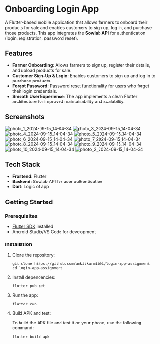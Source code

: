 # Onboarding Login App          

A Flutter-based mobile application that allows farmers to onboard their products for sale and enables customers to sign up, log in, and purchase those products. This app integrates the **Sowlab API** for authentication (login, registration, password reset).

## Features

- **Farmer Onboarding**: Allows farmers to sign up, register their details, and upload products for sale.
- **Customer Sign-Up & Login**: Enables customers to sign up and log in to purchase products.
- **Forgot Password**: Password reset functionality for users who forget their login credentials.
- **Smooth User Experience**: The app implements a clean Flutter architecture for improved maintainability and scalability.

## Screenshots

![photo_1_2024-09-15_14-04-34](https://github.com/user-attachments/assets/de9aa063-9061-4fa5-9d6f-f7026c391161)
![photo_3_2024-09-15_14-04-34](https://github.com/user-attachments/assets/7af4a474-d6a2-4b0f-a2e2-d367ceb39a71)
![photo_4_2024-09-15_14-04-34](https://github.com/user-attachments/assets/38702a72-44ef-4c50-800e-4864f1f25aae)
![photo_5_2024-09-15_14-04-34](https://github.com/user-attachments/assets/88e2a58d-ad33-4e5d-ab7a-1a31875da2f5)
![photo_6_2024-09-15_14-04-34](https://github.com/user-attachments/assets/13f86799-9dc2-4cde-940a-ac29624dc506)
![photo_7_2024-09-15_14-04-34](https://github.com/user-attachments/assets/6816010f-39fd-4c3a-8955-51884bbbd2be)
![photo_8_2024-09-15_14-04-34](https://github.com/user-attachments/assets/1c0ca0e7-a614-47b7-aa13-980d6eb7dfbb)
![photo_9_2024-09-15_14-04-34](https://github.com/user-attachments/assets/ea2fa55c-214d-4c44-8be9-7e9a47598a59)
![photo_10_2024-09-15_14-04-34](https://github.com/user-attachments/assets/ea6f6444-af6a-4325-b63a-8ea9c16cf849)
![photo_2_2024-09-15_14-04-34](https://github.com/user-attachments/assets/d264d360-8d7b-48ce-a40a-dc0675ae1fb2)


## Tech Stack

- **Frontend**: Flutter
- **Backend**: Sowlab API for user authentication
- **Dart**: Logic of app

  
## Getting Started

### Prerequisites

- [Flutter SDK](https://flutter.dev/docs/get-started/install) installed
- Android Studio/VS Code for development

### Installation

1. Clone the repository:


       git clone https://github.com/ankitkurmi091/login-app-assignment
       cd login-app-assignment

2. Install dependencies:

       flutter pub get


3. Run the app:

       flutter run

4. Build APK and test:

   To build the APK file and test it on your phone, use the following command:

       flutter build apk
